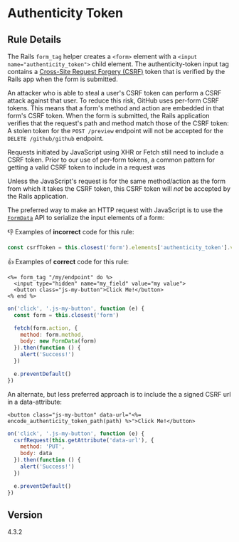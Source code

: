 # Authenticity Token

## Rule Details

The Rails `form_tag` helper creates a `<form>` element with a `<input name="authenticity_token">` child element. The authenticity-token input tag contains a [Cross-Site Request Forgery (CSRF)](https://www.owasp.org/index.php/Cross-Site_Request_Forgery_%28CSRF%29) token that is verified by the Rails app when the form is submitted.

An attacker who is able to steal a user's CSRF token can perform a CSRF attack against that user. To reduce this risk, GitHub uses per-form CSRF tokens. This means that a form's method and action are embedded in that form's CSRF token. When the form is submitted, the Rails application verifies that the request's path and method match those of the CSRF token: A stolen token for the `POST /preview` endpoint will not be accepted for the `DELETE /github/github` endpoint.

Requests initiated by JavaScript using XHR or Fetch still need to include a CSRF token. Prior to our use of per-form tokens, a common pattern for getting a valid CSRF token to include in a request was

Unless the JavaScript's request is for the same method/action as the form from which it takes the CSRF token, this CSRF token will _not_ be accepted by the Rails application.

The preferred way to make an HTTP request with JavaScript is to use the [`FormData`](https://developer.mozilla.org/en-US/docs/Web/API/FormData) API to serialize the input elements of a form:

👎 Examples of **incorrect** code for this rule:

```js
const csrfToken = this.closest('form').elements['authenticity_token'].value
```

👍 Examples of **correct** code for this rule:

```erb
<%= form_tag "/my/endpoint" do %>
  <input type="hidden" name="my_field" value="my value">
  <button class="js-my-button">Click Me!</button>
<% end %>
```

```js
on('click', '.js-my-button', function (e) {
  const form = this.closest('form')

  fetch(form.action, {
    method: form.method,
    body: new FormData(form)
  }).then(function () {
    alert('Success!')
  })

  e.preventDefault()
})
```

An alternate, but less preferred approach is to include the a signed CSRF url in a data-attribute:

```erb
<button class="js-my-button" data-url="<%= encode_authenticity_token_path(path) %>">Click Me!</button>
```

```js
on('click', '.js-my-button', function (e) {
  csrfRequest(this.getAttribute('data-url'), {
    method: 'PUT',
    body: data
  }).then(function () {
    alert('Success!')
  })

  e.preventDefault()
})
```

## Version

4.3.2

